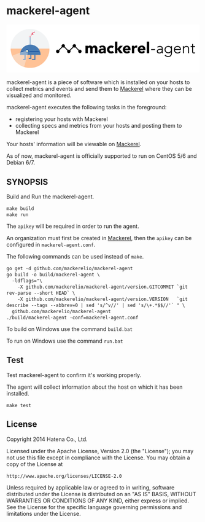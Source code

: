 mackerel-agent
===============

![agent-si](docs/images/agent-si.png "mackerel-agent")

mackerel-agent is a piece of software which is installed on your hosts to collect metrics and events and send them to [Mackerel](https://mackerel.io/) where they can be visualized and monitored.

mackerel-agent executes the following tasks in the foreground:
- registering your hosts with Mackerel
- collecting specs and metrics from your hosts and posting them to Mackerel

Your hosts' information will be viewable on [Mackerel](https://mackerel.io/).

As of now, mackerel-agent is officially supported to run on CentOS 5/6 and Debian 6/7.

SYNOPSIS
--------

Build and Run the mackerel-agent.

```
make build
make run
```

The `apikey` will be required in order to run the agent.

An organization must first be created in [Mackerel](https://mackerel.io/), then the `apikey` can be configured in `mackerel-agent.conf`.

The following commands can be used instead of `make`.

```
go get -d github.com/mackerelio/mackerel-agent
go build -o build/mackerel-agent \
  -ldflags="\
    -X github.com/mackerelio/mackerel-agent/version.GITCOMMIT `git rev-parse --short HEAD` \
    -X github.com/mackerelio/mackerel-agent/version.VERSION   `git describe --tags --abbrev=0 | sed 's/^v//' | sed 's/\+.*$$//'` " \
  github.com/mackerelio/mackerel-agent
./build/mackerel-agent -conf=mackerel-agent.conf
```

To build on Windows use the command ```build.bat```

To run on Windows use the command ```run.bat```


Test
----------

Test mackerel-agent to confirm it's working properly.

The agent will collect information about the host on which it has been installed.

```
make test
```

License
----------

Copyright 2014 Hatena Co., Ltd.

Licensed under the Apache License, Version 2.0 (the "License"); you may not use this file except in compliance with the License. You may obtain a copy of the License at

    http://www.apache.org/licenses/LICENSE-2.0

Unless required by applicable law or agreed to in writing, software distributed under the License is distributed on an "AS IS" BASIS, WITHOUT WARRANTIES OR CONDITIONS OF ANY KIND, either express or implied. See the License for the specific language governing permissions and limitations under the License.
